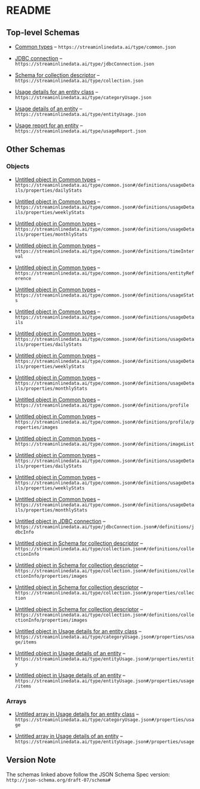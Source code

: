 # README

## Top-level Schemas

*   [Common types](./common.md "Common reusable types") – `https://streaminlinedata.ai/type/common.json`

*   [JDBC connection](./jdbcconnection.md "JDBC connection information used for connecting to a database system") – `https://streaminlinedata.ai/type/jdbcConnection.json`

*   [Schema for collection descriptor](./collectiondescriptor.md "Type used for capturing the details of a collection") – `https://streaminlinedata.ai/type/collection.json`

*   [Usage details for an entity class](./categoryusage.md "Type used for capturing usage details of an entity class") – `https://streaminlinedata.ai/type/categoryUsage.json`

*   [Usage details of an entity](./entityusage.md "Type used for capturing usage details of an entity") – `https://streaminlinedata.ai/type/entityUsage.json`

*   [Usage report for an entity](./usagereport.md "Type used for capturing and reporting usage report of an entity") – `https://streaminlinedata.ai/type/usageReport.json`

## Other Schemas

### Objects

*   [Untitled object in Common types](./common-definitions-usagedetails-properties-dailystats.md) – `https://streaminlinedata.ai/type/common.json#/definitions/usageDetails/properties/dailyStats`

*   [Untitled object in Common types](./common-definitions-usagedetails-properties-weeklystats.md) – `https://streaminlinedata.ai/type/common.json#/definitions/usageDetails/properties/weeklyStats`

*   [Untitled object in Common types](./common-definitions-usagedetails-properties-monthlystats.md) – `https://streaminlinedata.ai/type/common.json#/definitions/usageDetails/properties/monthlyStats`

*   [Untitled object in Common types](./common-definitions-timeinterval.md) – `https://streaminlinedata.ai/type/common.json#/definitions/timeInterval`

*   [Untitled object in Common types](./common-definitions-entityreference.md) – `https://streaminlinedata.ai/type/common.json#/definitions/entityReference`

*   [Untitled object in Common types](./common-definitions-usagestats.md) – `https://streaminlinedata.ai/type/common.json#/definitions/usageStats`

*   [Untitled object in Common types](./common-definitions-usagedetails.md) – `https://streaminlinedata.ai/type/common.json#/definitions/usageDetails`

*   [Untitled object in Common types](./common-definitions-usagedetails-properties-dailystats.md) – `https://streaminlinedata.ai/type/common.json#/definitions/usageDetails/properties/dailyStats`

*   [Untitled object in Common types](./common-definitions-usagedetails-properties-weeklystats.md) – `https://streaminlinedata.ai/type/common.json#/definitions/usageDetails/properties/weeklyStats`

*   [Untitled object in Common types](./common-definitions-usagedetails-properties-monthlystats.md) – `https://streaminlinedata.ai/type/common.json#/definitions/usageDetails/properties/monthlyStats`

*   [Untitled object in Common types](./common-definitions-profile.md) – `https://streaminlinedata.ai/type/common.json#/definitions/profile`

*   [Untitled object in Common types](./common-definitions-profile-properties-images.md) – `https://streaminlinedata.ai/type/common.json#/definitions/profile/properties/images`

*   [Untitled object in Common types](./common-definitions-imagelist.md) – `https://streaminlinedata.ai/type/common.json#/definitions/imageList`

*   [Untitled object in Common types](./common-definitions-usagedetails-properties-dailystats.md) – `https://streaminlinedata.ai/type/common.json#/definitions/usageDetails/properties/dailyStats`

*   [Untitled object in Common types](./common-definitions-usagedetails-properties-weeklystats.md) – `https://streaminlinedata.ai/type/common.json#/definitions/usageDetails/properties/weeklyStats`

*   [Untitled object in Common types](./common-definitions-usagedetails-properties-monthlystats.md) – `https://streaminlinedata.ai/type/common.json#/definitions/usageDetails/properties/monthlyStats`

*   [Untitled object in JDBC connection](./jdbcconnection-definitions-jdbcinfo.md) – `https://streaminlinedata.ai/type/jdbcConnection.json#/definitions/jdbcInfo`

*   [Untitled object in Schema for collection descriptor](./collectiondescriptor-definitions-collectioninfo.md "Collection Info") – `https://streaminlinedata.ai/type/collection.json#/definitions/collectionInfo`

*   [Untitled object in Schema for collection descriptor](./collectiondescriptor-definitions-collectioninfo-properties-images.md) – `https://streaminlinedata.ai/type/collection.json#/definitions/collectionInfo/properties/images`

*   [Untitled object in Schema for collection descriptor](./collectiondescriptor-properties-collection.md "Collection Info") – `https://streaminlinedata.ai/type/collection.json#/properties/collection`

*   [Untitled object in Schema for collection descriptor](./collectiondescriptor-definitions-collectioninfo-properties-images.md) – `https://streaminlinedata.ai/type/collection.json#/definitions/collectionInfo/properties/images`

*   [Untitled object in Usage details for an entity class](./categoryusage-properties-usage-items.md) – `https://streaminlinedata.ai/type/categoryUsage.json#/properties/usage/items`

*   [Untitled object in Usage details of an entity](./entityusage-properties-entity.md "Entity for which usage is returned") – `https://streaminlinedata.ai/type/entityUsage.json#/properties/entity`

*   [Untitled object in Usage details of an entity](./entityusage-properties-usage-items.md) – `https://streaminlinedata.ai/type/entityUsage.json#/properties/usage/items`

### Arrays

*   [Untitled array in Usage details for an entity class](./categoryusage-properties-usage.md "List usage details per day") – `https://streaminlinedata.ai/type/categoryUsage.json#/properties/usage`

*   [Untitled array in Usage details of an entity](./entityusage-properties-usage.md "List usage details per day") – `https://streaminlinedata.ai/type/entityUsage.json#/properties/usage`

## Version Note

The schemas linked above follow the JSON Schema Spec version: `http://json-schema.org/draft-07/schema#`
